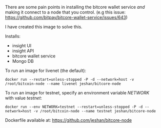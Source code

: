There are some pain points in installing the bitcore wallet service *and* making it connect to a node that you control.
(e.g this issue: https://github.com/bitpay/bitcore-wallet-service/issues/643)

I have created this image to solve this.

Installs:
* insight UI
* insight API
* bitcore wallet service
* Mongo DB

To run an image for livenet (the default):

`docker run --restart=unless-stopped -P -d --network=host -v /root/bitcoin-node --name livenet jeshan/bitcore-node`

To run an image for testnet, specify an environment variable *NETWORK* with value *testnet*:

`docker run --env NETWORK=testnet --restart=unless-stopped -P -d --network=host -v /root/bitcoin-node --name testnet jeshan/bitcore-node`

Dockerfile available at:
https://github.com/jeshan/bitcore-node
